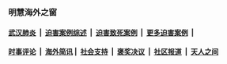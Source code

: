 
### 明慧海外之窗

####  [武汉肺炎](indexes/365.md?t=05150501) &nbsp;|&nbsp;  [迫害案例综述](indexes/328.md?t=05150501) &nbsp;|&nbsp; [迫害致死案例](indexes/277.md?t=05150501)  &nbsp;|&nbsp; [更多迫害案例](indexes/81.md?t=05150501)  &nbsp;|&nbsp; 
####  [时事评论](indexes/19.md?t=05150501) &nbsp;|&nbsp; [海外简讯](indexes/245.md?t=05150501)&nbsp;|&nbsp;  [社会支持](indexes/140.md?t=05150501) &nbsp;|&nbsp; [褒奖决议](indexes/282.md?t=05150501) &nbsp;|&nbsp; [社区报道](indexes/91.md?t=05150501)  &nbsp;|&nbsp; [天人之间](indexes/78.md?t=05150501) 

